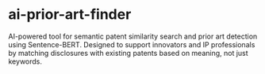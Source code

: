 # ai-prior-art-finder
AI-powered tool for semantic patent similarity search and prior art detection using Sentence-BERT. Designed to support innovators and IP professionals by matching disclosures with existing patents based on meaning, not just keywords.
